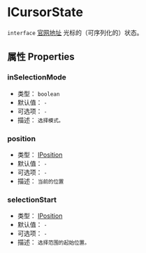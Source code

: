 # ICursorState
`interface` [官网地址](https://microsoft.github.io/monaco-editor/docs.html#interfaces/editor.ICursorState.html)
光标的（可序列化的）状态。
## 属性 Properties

### inSelectionMode
+ 类型： `boolean` 
+ 默认值： `-` 
+ 可选项： `-` 
+ 描述： `选择模式。` 
 ### position
+ 类型： [IPosition](../../global/interfaces/IPosition.md)
+ 默认值： `-` 
+ 可选项： `-` 
+ 描述： `当前的位置` 
 ### selectionStart
+ 类型： [IPosition](../../global/interfaces/IPosition.md)
+ 默认值： `-` 
+ 可选项： `-` 
+ 描述： `选择范围的起始位置。` 